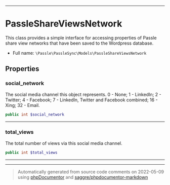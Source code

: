 ***

# PassleShareViewsNetwork

This class provides a simple interface for accessing properties of
Passle share view networks that have been saved to the Wordpress database.



* Full name: `\Passle\PassleSync\Models\PassleShareViewsNetwork`



## Properties


### social_network

The social media channel this object represents. 0 - None; 1 - LinkedIn; 2 - Twitter; 4 - Facebook; 7 - LinkedIn, Twitter and Facebook combined; 16 -  Xing; 32 - Email.

```php
public int $social_network
```






***

### total_views

The total number of views via this social media channel.

```php
public int $total_views
```






***



***
> Automatically generated from source code comments on 2022-05-09 using [phpDocumentor](http://www.phpdoc.org/) and [saggre/phpdocumentor-markdown](https://github.com/Saggre/phpDocumentor-markdown)

